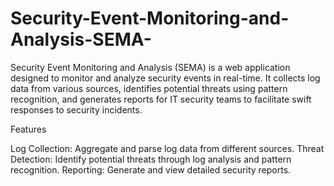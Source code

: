 # Security-Event-Monitoring-and-Analysis-SEMA-
Security Event Monitoring and Analysis (SEMA) is a web application designed to monitor and analyze security events in real-time. It collects log data from various sources, identifies potential threats using pattern recognition, and generates reports for IT security teams to facilitate swift responses to security incidents.


Features

Log Collection: Aggregate and parse log data from different sources.
Threat Detection: Identify potential threats through log analysis and pattern recognition.
Reporting: Generate and view detailed security reports.
